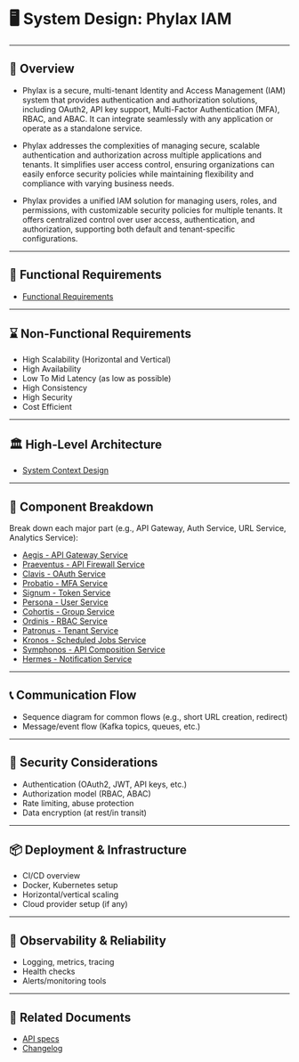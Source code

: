 # 🖥️ System Design: Phylax IAM

---

## 🎯 Overview

- Phylax is a secure, multi-tenant Identity and Access Management (IAM) system that provides authentication and authorization solutions, including OAuth2, API key support, Multi-Factor Authentication (MFA), RBAC, and ABAC. It can integrate seamlessly with any application or operate as a standalone service.
  
- Phylax addresses the complexities of managing secure, scalable authentication and authorization across multiple applications and tenants. It simplifies user access control, ensuring organizations can easily enforce security policies while maintaining flexibility and compliance with varying business needs.
  
- Phylax provides a unified IAM solution for managing users, roles, and permissions, with customizable security policies for multiple tenants. It offers centralized control over user access, authentication, and authorization, supporting both default and tenant-specific configurations.
  
---

## 📝 Functional Requirements

- [Functional Requirements](./functional-requirements.md)

---

## ⌛️ Non-Functional Requirements

- High Scalability (Horizontal and Vertical)
- High Availability
- Low To Mid Latency (as low as possible)
- High Consistency
- High Security
- Cost Efficient

---

## 🏛️ High-Level Architecture

- [System Context Design](./Diagrams/img/system-context.design.png)

---

## 🧇 Component Breakdown

Break down each major part (e.g., API Gateway, Auth Service, URL Service, Analytics Service):

- [Aegis - API Gateway Service](./Services/Aegis%20-%20API%20Gateway%20Service/)
- [Praeventus - API Firewall Service](./Services/Praeventus%20-%20API%20Firewall%20Service/)
- [Clavis - OAuth Service](./Services/Clavis%20-%20OAuth%20Service/)
- [Probatio - MFA Service](./Services/Probatio%20-%20MFA%20Service/)
- [Signum - Token Service](./Services/Signum%20-%20Token%20Service/)
- [Persona - User Service](./Services/Persona%20-%20User%20Service/)
- [Cohortis - Group Service](./Services/Cohortis%20-%20Group%20Service/)
- [Ordinis - RBAC Service](./Services/Ordinis%20-%20RBAC%20Service/)
- [Patronus - Tenant Service](./Services/Patronus%20-%20Tenant%20Service/)
- [Kronos - Scheduled Jobs Service](./Services/Kronos%20-%20Scheduled%20Jobs%20Service/)
- [Symphonos - API Composition Service](./Services/Symphonos%20-%20API%20Composition%20Service/)
- [Hermes - Notification Service](./Services/Hermes%20-%20Notification%20Service/)

---

## 📞 Communication Flow

- Sequence diagram for common flows (e.g., short URL creation, redirect)
- Message/event flow (Kafka topics, queues, etc.)

---

## 🚨 Security Considerations

- Authentication (OAuth2, JWT, API keys, etc.)
- Authorization model (RBAC, ABAC)
- Rate limiting, abuse protection
- Data encryption (at rest/in transit)

---

## 📦 Deployment & Infrastructure

- CI/CD overview
- Docker, Kubernetes setup
- Horizontal/vertical scaling
- Cloud provider setup (if any)

---

## 🔎 Observability & Reliability

- Logging, metrics, tracing
- Health checks
- Alerts/monitoring tools

---

## 📑 Related Documents

- [API specs](./api-specs.yaml)
- [Changelog](./changelog.md)
